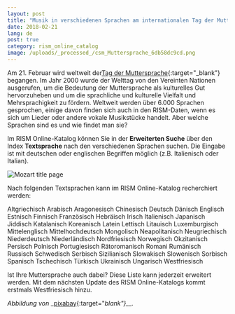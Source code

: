 ```yaml
---
layout: post
title: "Musik in verschiedenen Sprachen am internationalen Tag der Muttersprache"
date: 2018-02-21
lang: de
post: true
category: rism_online_catalog
image: /uploads/_processed_/csm_Muttersprache_6db58dc9cd.png
---
```



Am 21. Februar wird weltweit der[Tag der Muttersprache](http://www.unesco.org/new/en/international-mother-language-day/){:target="_blank"} begangen. Im Jahr 2000 wurde der Welttag von den Vereinten Nationen ausgerufen, um die Bedeutung der Muttersprache als kulturelles Gut hervorzuheben und um die sprachliche und kulturelle Vielfalt und Mehrsprachigkeit zu fördern. Weltweit werden über 6.000 Sprachen gesprochen, einige davon finden sich auch in den RISM-Daten, wenn es sich um Lieder oder andere vokale Musikstücke handelt. Aber welche Sprachen sind es und wie findet man sie?

Im RISM Online-Katalog können Sie in der **Erweiterten Suche** über den Index **Textsprache** nach den verschiedenen Sprachen suchen. Die Eingabe ist mit deutschen oder englischen Begriffen möglich (z.B. Italienisch oder Italian).



![Mozart title page](http://rism.info/fileadmin/content/news/Muttersprache_OPAC.png)



Nach folgenden Textsprachen kann im RISM Online-Katalog recherchiert werden:

Altgriechisch
Arabisch
Aragonesisch
Chinesisch
Deutsch
Dänisch
Englisch
Estnisch
Finnisch
Französisch
Hebräisch
Irisch
Italienisch
Japanisch
Jiddisch
Katalanisch
Koreanisch
Latein
Lettisch
Litauisch
Luxemburgisch
Mittelenglisch
Mittelhochdeutsch
Mongolisch
Neapolitanisch
Neugriechisch
Niederdeutsch
Niederländisch
Nordfriesisch
Norwegisch
Okzitanisch
Persisch
Polnisch
Portugiesisch
Rätoromanisch
Romani
Rumänisch
Russisch
Schwedisch
Serbisch
Sizilianisch
Slowakisch
Slowenisch
Sorbisch
Spanisch
Tschechisch
Türkisch
Ukrainisch
Ungarisch
Westfriesisch

Ist Ihre Muttersprache auch dabei? Diese Liste kann jederzeit erweitert werden. Mit dem nächsten Update des RISM Online-Katalogs kommt erstmals Westfriesisch hinzu.

_Abbildung von_ _[pixabay](https://pixabay.com/de/mehrsprachige-sprachen-sprechen-456774/){:target="_blank"}__._



<script type="text/javascript">var switchTo5x=true;</script><script type="text/javascript" src="http://w.sharethis.com/button/buttons.js"></script><script type="text/javascript">stLight.options({publisher: "9b601438-1ce1-49d8-bfd7-9cff5df54c17", doNotHash: false, doNotCopy: false, hashAddressBar: false});</script>